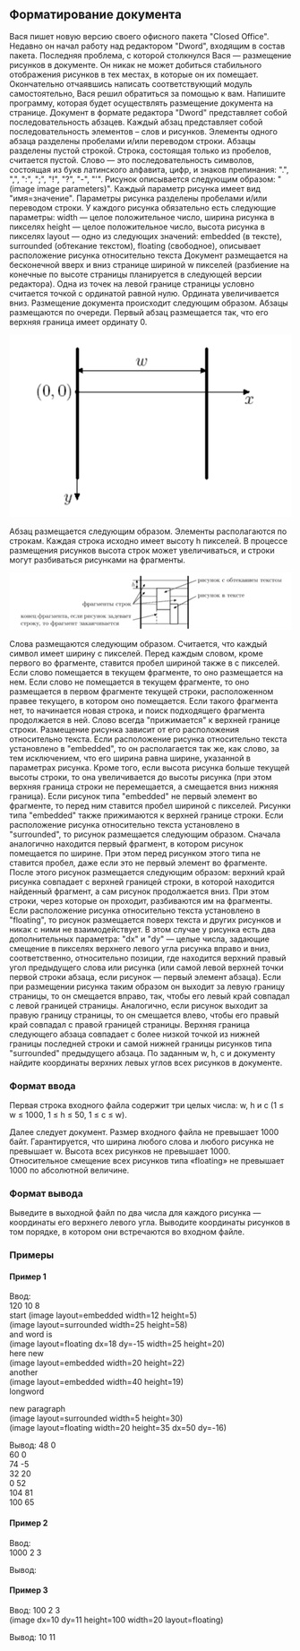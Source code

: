 ## Форматирование документа

Вася пишет новую версию своего офисного пакета "Closed Office". Недавно он начал работу над редактором "Dword", 
входящим в состав пакета.
Последняя проблема, с которой столкнулся Вася — размещение рисунков в документе. Он никак не может добиться 
стабильного отображения рисунков в тех местах, в которые он их помещает. Окончательно отчаявшись написать 
соответствующий модуль самостоятельно, Вася решил обратиться за помощью к вам. Напишите программу, которая будет 
осуществлять размещение документа на странице.
Документ в формате редактора "Dword" представляет собой последовательность абзацев. Каждый абзац представляет собой
последовательность элементов – слов и рисунков. Элементы одного абзаца разделены пробелами и/или переводом строки. 
Абзацы разделены пустой строкой. Строка, состоящая только из пробелов, считается пустой.
Слово — это последовательность символов, состоящая из букв латинского алфавита, цифр, и знаков препинания: 
".", ",", ":", ";", "!", "?", "-", "'".
Рисунок описывается следующим образом: "(image image parameters)". Каждый параметр рисунка имеет вид "имя=значение". 
Параметры рисунка разделены пробелами и/или переводом строки. У каждого рисунка обязательно есть следующие параметры:
width — целое положительное число, ширина рисунка в пикселях height — целое положительное число, высота рисунка в 
пикселях layout — одно из следующих значений: embedded (в тексте), surrounded (обтекание текстом), floating (свободное),
описывает расположение рисунка относительно текста
Документ размещается на бесконечной вверх и вниз странице шириной w пикселей (разбиение на конечные по высоте страницы 
планируется в следующей версии редактора). Одна из точек на левой границе страницы условно считается точкой с ординатой
равной нулю. Ордината увеличивается вниз.
Размещение документа происходит следующим образом. Абзацы размещаются по очереди. Первый абзац размещается так, 
что его верхняя граница имеет ординату 0. 

![task10_1.png](attachment%2Ftask10_1.png)

Абзац размещается следующим образом. Элементы располагаются по строкам. Каждая строка исходно имеет высоту h пикселей. 
В процессе размещения рисунков высота строк может увеличиваться, и строки могут разбиваться рисунками на фрагменты. 

![task10_2.png](attachment%2Ftask10_2.png)

Слова размещаются следующим образом. Считается, что каждый символ имеет ширину c пикселей. Перед каждым словом, кроме
первого во фрагменте, ставится пробел шириной также в c пикселей. Если слово помещается в текущем фрагменте, то оно 
размещается на нем. Если слово не помещается в текущем фрагменте, то оно размещается в первом фрагменте текущей строки, 
расположенном правее текущего, в котором оно помещается. Если такого фрагмента нет, то начинается новая строка, и 
поиск подходящего фрагмента продолжается в ней. Слово всегда "прижимается" к верхней границе строки.
Размещение рисунка зависит от его расположения относительно текста.
Если расположение рисунка относительно текста установлено в "embedded", то он располагается так же, как слово, за 
тем исключением, что его ширина равна ширине, указанной в параметрах рисунка. Кроме того, если высота рисунка больше 
текущей высоты строки, то она увеличивается до высоты рисунка (при этом верхняя граница строки не перемещается, 
а смещается вниз нижняя граница). Если рисунок типа "embedded" не первый элемент во фрагменте, то перед ним ставится
пробел шириной c пикселей. Рисунки типа "embedded" также прижимаются к верхней границе строки.
Если расположение рисунка относительно текста установлено в "surrounded", то рисунок размещается следующим образом. 
Сначала аналогично находится первый фрагмент, в котором рисунок помещается по ширине. При этом перед рисунком этого 
типа не ставится пробел, даже если это не первый элемент во фрагменте.
После этого рисунок размещается следующим образом: верхний край рисунка совпадает с верхней границей строки, в которой
находится найденный фрагмент, а сам рисунок продолжается вниз. При этом строки, через которые он проходит, разбиваются 
им на фрагменты.
Если расположение рисунка относительно текста установлено в "floating", то рисунок размещается поверх текста и других 
рисунков и никак с ними не взаимодействует. В этом случае у рисунка есть два дополнительных параметра: 
"dx" и "dy" — целые числа, задающие смещение в пикселях верхнего левого угла рисунка вправо и вниз, соответственно, 
относительно позиции, где находится верхний правый угол предыдущего слова или рисунка (или самой левой верхней точки
первой строки абзаца, если рисунок — первый элемент абзаца).
Если при размещении рисунка таким образом он выходит за левую границу страницы, то он смещается вправо, так, 
чтобы его левый край совпадал с левой границей страницы. Аналогично, если рисунок выходит за правую границу страницы,
то он смещается влево, чтобы его правый край совпадал с правой границей страницы.
Верхняя граница следующего абзаца совпадает с более низкой точкой из нижней границы последней строки и самой нижней 
границы рисунков типа "surrounded" предыдущего абзаца.
По заданным w, h, c и документу найдите координаты верхних левых углов всех рисунков в документе. 

### Формат ввода

Первая строка входного файла содержит три целых числа: w, h и c (1 ≤ w ≤ 1000, 1 ≤ h ≤ 50, 1 ≤ c ≤ w).

Далее следует документ. Размер входного файла не превышает 1000 байт. Гарантируется, что ширина любого слова и 
любого рисунка не превышает w. Высота всех рисунков не превышает 1000. Относительное смещение всех рисунков типа 
«floating» не превышает 1000 по абсолютной величине.


### Формат вывода

Выведите в выходной файл по два числа для каждого рисунка — координаты его верхнего левого угла. Выводите координаты 
рисунков в том порядке, в котором они встречаются во входном файле.

### Примеры
#### Пример 1
Ввод:  
120 10 8  
start (image layout=embedded width=12 height=5)  
(image layout=surrounded width=25 height=58)  
and word is   
(image layout=floating dx=18 dy=-15 width=25 height=20)  
here new   
(image layout=embedded width=20 height=22)  
another  
(image layout=embedded width=40 height=19)  
longword  
  
new paragraph  
(image layout=surrounded width=5 height=30)  
(image layout=floating width=20 height=35 dx=50 dy=-16)  

Вывод: 
48 0  
60 0  
74 -5  
32 20  
0 52  
104 81  
100 65  

#### Пример 2
Ввод:  
1000 2 3  

Вывод:  

#### Пример 3

Ввод: 
100 2 3  
(image dx=10 dy=11 height=100 width=20 layout=floating)  

Вывод:
10 11  
